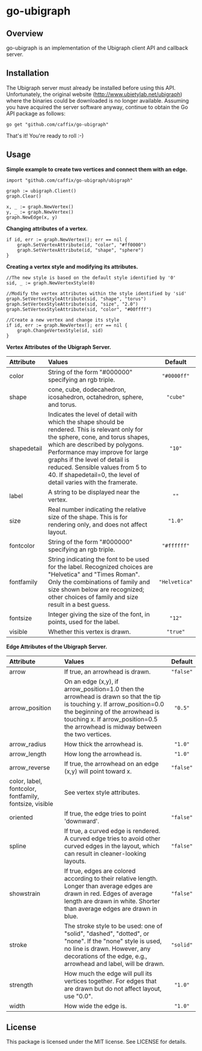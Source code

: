 # go-ubigraph

## Overview

go-ubigraph is an implementation of the Ubigraph client API and callback server.

## Installation

The Ubigraph server must already be installed before using this API. Unfortunately, the original website (http://www.ubietylab.net/ubigraph) where the binaries could be downloaded is no longer available. Assuming you have acquired the server software anyway, continue to obtain the Go API package as follows:

    go get "github.com/caffix/go-ubigraph"

That's it! You're ready to roll :-)

## Usage

**Simple example to create two vertices and connect them with an edge.**

    import "github.com/caffix/go-ubigraph/ubigraph"

    graph := ubigraph.Client()
    graph.Clear()
    
    x, _ := graph.NewVertex()
    y, _ := graph.NewVertex()
    graph.NewEdge(x, y)


**Changing attributes of a vertex.**

    if id, err := graph.NewVertex(); err == nil {
        graph.SetVertexAttribute(id, "color", "#ff0000")
        graph.SetVertexAttribute(id, "shape", "sphere")
    }


**Creating a vertex style and modifying its attributes.**

    //The new style is based on the default style identified by '0'
    sid, _ := graph.NewVertexStyle(0)

    //Modify the vertex attributes within the style identified by 'sid'
    graph.SetVertexStyleAttribute(sid, "shape", "torus")
    graph.SetVertexStyleAttribute(sid, "size", "2.0")
    graph.SetVertexStyleAttribute(sid, "color", "#00ffff")

    //Create a new vertex and change its style
    if id, err := graph.NewVertex(); err == nil {
        graph.ChangeVertexStyle(id, sid)
    }

**Vertex Attributes of the Ubigraph Server.**

| Attribute | Values | Default |
| :------------- | :------------- | :-------------: |
| color | String of the form "#000000" specifying an rgb triple. | `"#0000ff"` |
| shape | cone, cube, dodecahedron, icosahedron, octahedron, sphere, and torus. | `"cube"` |
| shapedetail | Indicates the level of detail with which the shape should be rendered. This is relevant only for the sphere, cone, and torus shapes, which are described by polygons. Performance may improve for large graphs if the level of detail is reduced. Sensible values from 5 to 40. If shapedetail=0, the level of detail varies with the framerate. | `"10"` |
| label | A string to be displayed near the vertex. | `""` |
| size | Real number indicating the relative size of the shape. This is for rendering only, and does not affect layout. | `"1.0"` |
| fontcolor | String of the form "#000000" specifying an rgb triple. | `"#ffffff"` |
| fontfamily | String indicating the font to be used for the label. Recognized choices are "Helvetica" and "Times Roman". Only the combinations of family and size shown below are recognized; other choices of family and size result in a best guess. | `"Helvetica"` |
| fontsize | Integer giving the size of the font, in points, used for the label. | `"12"` |
| visible | Whether this vertex is drawn. | `"true"` |


**Edge Attributes of the Ubigraph Server.**

| Attribute | Values | Default |
| :------------- | :------------- | :-------------: |
| arrow | If true, an arrowhead is drawn. | `"false"` |
| arrow_position | On an edge (x,y), if arrow_position=1.0 then the arrowhead is drawn so that the tip is touching y. If arrow_position=0.0 the beginning of the arrowhead is touching x. If arrow_position=0.5 the arrowhead is midway between the two vertices. | `"0.5"` |
| arrow_radius | How thick the arrowhead is. | `"1.0"` |
| arrow_length | How long the arrowhead is. | `"1.0"` |
| arrow_reverse | If true, the arrowhead on an edge (x,y) will point toward x. | `"false"` |
| color, label, fontcolor, fontfamily, fontsize, visible | See vertex style attributes. |  |
| oriented | If true, the edge tries to point 'downward'. | `"false"` |
| spline | If true, a curved edge is rendered. A curved edge tries to avoid other curved edges in the layout, which can result in cleaner-looking layouts. | `"false"` |
| showstrain | If true, edges are colored according to their relative length. Longer than average edges are drawn in red. Edges of average length are drawn in white. Shorter than average edges are drawn in blue. | `"false"` |
| stroke | The stroke style to be used: one of "solid", "dashed", "dotted", or "none". If the "none" style is used, no line is drawn. However, any decorations of the edge, e.g., arrowhead and label, will be drawn. | `"solid"` |
| strength | How much the edge will pull its vertices together. For edges that are drawn but do not affect layout, use "0.0". | `"1.0"` |
| width | How wide the edge is. | `"1.0"` |


## License

This package is licensed under the MIT license. See LICENSE for details.
